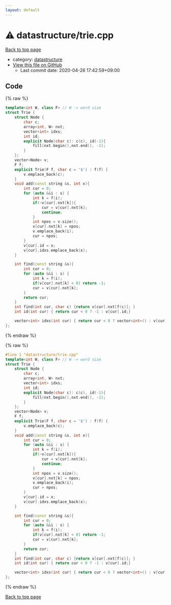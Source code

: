```yaml
---
layout: default
---
```


<!-- mathjax config similar to math.stackexchange -->
<script type="text/javascript" async
  src="https://cdnjs.cloudflare.com/ajax/libs/mathjax/2.7.5/MathJax.js?config=TeX-MML-AM_CHTML">
</script>
<script type="text/x-mathjax-config">
  MathJax.Hub.Config({
    TeX: { equationNumbers: { autoNumber: "AMS" }},
    tex2jax: {
      inlineMath: [ ['$','$'] ],
      processEscapes: true
    },
    "HTML-CSS": { matchFontHeight: false },
    displayAlign: "left",
    displayIndent: "2em"
  });
</script>

<script type="text/javascript" src="https://cdnjs.cloudflare.com/ajax/libs/jquery/3.4.1/jquery.min.js"></script>
<script src="https://cdn.jsdelivr.net/npm/jquery-balloon-js@1.1.2/jquery.balloon.min.js" integrity="sha256-ZEYs9VrgAeNuPvs15E39OsyOJaIkXEEt10fzxJ20+2I=" crossorigin="anonymous"></script>
<script type="text/javascript" src="../../assets/js/copy-button.js"></script>
<link rel="stylesheet" href="../../assets/css/copy-button.css" />


# :warning: datastructure/trie.cpp

<a href="../../index.html">Back to top page</a>

* category: <a href="../../index.html#8dc87745f885a4cc532acd7b15b8b5fe">datastructure</a>
* <a href="{{ site.github.repository_url }}/blob/master/datastructure/trie.cpp">View this file on GitHub</a>
    - Last commit date: 2020-04-26 17:42:59+09:00




## Code

<a id="unbundled"></a>
{% raw %}
```cpp
template<int W, class F> // W -> word size
struct Trie {
    struct Node {
        char c;
        array<int, W> nxt;
        vector<int> idxs;
        int id;
        explicit Node(char c): c(c), id(-1){
            fill(nxt.begin(),nxt.end(), -1);
        }
    };
    vector<Node> v;
    F f;
    explicit Trie(F f, char c = '$') : f(f) {
        v.emplace_back(c);
    }
    void add(const string &s, int x){
        int cur = 0;
        for (auto &&i : s) {
            int k = f(i);
            if(~v[cur].nxt[k]){
                cur = v[cur].nxt[k];
                continue;
            }
            int npos = v.size();
            v[cur].nxt[k] = npos;
            v.emplace_back(i);
            cur = npos;
        }
        v[cur].id = x;
        v[cur].idxs.emplace_back(x);
    }

    int find(const string &s){
        int cur = 0;
        for (auto &&i : s) {
            int k = f(i);
            if(v[cur].nxt[k] < 0) return -1;
            cur = v[cur].nxt[k];
        }
        return cur;
    }
    int find(int cur, char c) {return v[cur].nxt[f(c)]; }
    int id(int cur) { return cur < 0 ? -1 : v[cur].id;}

    vector<int> idxs(int cur) { return cur < 0 ? vector<int>() : v[cur].idxs; }
};
```
{% endraw %}

<a id="bundled"></a>
{% raw %}
```cpp
#line 1 "datastructure/trie.cpp"
template<int W, class F> // W -> word size
struct Trie {
    struct Node {
        char c;
        array<int, W> nxt;
        vector<int> idxs;
        int id;
        explicit Node(char c): c(c), id(-1){
            fill(nxt.begin(),nxt.end(), -1);
        }
    };
    vector<Node> v;
    F f;
    explicit Trie(F f, char c = '$') : f(f) {
        v.emplace_back(c);
    }
    void add(const string &s, int x){
        int cur = 0;
        for (auto &&i : s) {
            int k = f(i);
            if(~v[cur].nxt[k]){
                cur = v[cur].nxt[k];
                continue;
            }
            int npos = v.size();
            v[cur].nxt[k] = npos;
            v.emplace_back(i);
            cur = npos;
        }
        v[cur].id = x;
        v[cur].idxs.emplace_back(x);
    }

    int find(const string &s){
        int cur = 0;
        for (auto &&i : s) {
            int k = f(i);
            if(v[cur].nxt[k] < 0) return -1;
            cur = v[cur].nxt[k];
        }
        return cur;
    }
    int find(int cur, char c) {return v[cur].nxt[f(c)]; }
    int id(int cur) { return cur < 0 ? -1 : v[cur].id;}

    vector<int> idxs(int cur) { return cur < 0 ? vector<int>() : v[cur].idxs; }
};

```
{% endraw %}

<a href="../../index.html">Back to top page</a>


